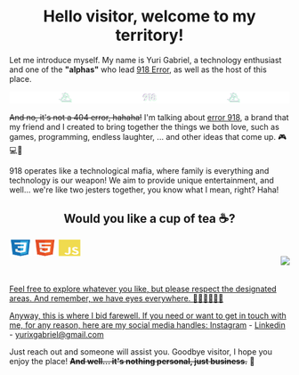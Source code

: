 <div align="center">
  <h1>Hello visitor, welcome to my territory!</h1>
</div>
 
Let me introduce myself. My name is Yuri Gabriel, a technology enthusiast and one of the **"alphas"** who lead [918 Error](https://www.youtube.com/channel/UCGBOSg8c_fLLpQVvrkYyAsQ), as well as the host of this place.

![](https://github.com/Yurixgabriel/Yurixgabriel/blob/main/github.png)

~~And no, it's not a 404 error, hahaha!~~ I'm talking about [error 918](https://www.instagram.com/918.error/), a brand that my friend and I created to bring together the things we both love, such as games, programming, endless laughter, ... and other ideas that come up. 🎮💻🤣

918 operates like a technological mafia, where family is everything and technology is our weapon! We aim to provide unique entertainment, and well... we're like two jesters together, you know what I mean, right? Haha!

<div align="center">
  <h2>Would you like a cup of tea ☕?</h2>
</div>

<div style="display: inline_block">
  <img align="center" height="30" width="40" src="https://raw.githubusercontent.com/devicons/devicon/master/icons/css3/css3-original.svg">
  <img align="center" height="30" width="40" src="https://raw.githubusercontent.com/devicons/devicon/master/icons/html5/html5-original.svg">
  <img align="center" height="30" width="40" src="https://raw.githubusercontent.com/devicons/devicon/master/icons/javascript/javascript-plain.svg">
</div>

<div align="end">
  <a href="https://github.com/Yurixgabriel">
  <img width="30%" src="https://github-readme-stats.vercel.app/api/top-langs/?username=Yurixgabriel&layout=compact&theme=midnight-purple&hide_border=true&include_all_commits=true&count_private=true"/>
</div><br>

Feel free to explore whatever you like, but please respect the designated areas. And remember, we have eyes everywhere. 🐱‍👤🐱‍👤🐱‍👤

Anyway, this is where I bid farewell. If you need or want to get in touch with me, for any reason, here are my social media handles:
  [Instagram](https://www.instagram.com/yurixgabriel/)  - [Linkedin](https://www.linkedin.com/in/yurixgabriel/) - yurixgabriel@gmail.com
  
Just reach out and someone will assist you. Goodbye visitor, I hope you enjoy the place! ~~**And well... it's nothing personal, just business.**~~ 👋
